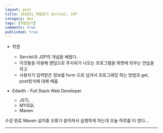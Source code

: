 ```yaml
---
layout: post
title: 181021_개발일기 Servlet, JSP
category: dev
tags: [개발일기]
comments: true
published: true
---
```


* 학원
    * Servlet과 JSP의 개념을 배웠다.
    * 이것들을 이용해 랜덤으로 주사위가 나오는 프로그램을 화면에 띄우는 연습을 하고
    * 사용자가 입력받은 정보를 form 으로 넘겨서 프로그래밍 하는 방법과 get, post방식에 대해 배움

* Edwith - Full Stack Web Developer
    * JSTL
    * MYSQL
    * Maven

수강 완료
Maven 설치중 오류가 쏟아져서 실행하게 하는데 오늘 하루를 다 썼다...

---